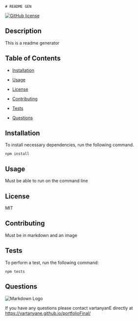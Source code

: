 

    # README GEN 

[![GitHub license](https://img.shields.io/github/license/Naereen/StrapDown.js.svg)](https://github.com/Naereen/StrapDown.js/blob/master/LICENSE)

## Description

This is a readme generator


## Table of Contents

* [Installation](#Installation) 

* [Usage](#Usage) 

* [License](#License) 

* [Contributing](#Contributing) 

* [Tests](#Tests)

* [Questions](#Questions)

## Installation

To install necessary dependencies, run the following command.


    npm install

## Usage

Must be able to run on the command line

## License

    
MIT

## Contributing

Must be in markdown and an image

## Tests

To perform a test, run the following command:

    npm tests
    
    
## Questions

![Markdown Logo](https://avatars1.githubusercontent.com/u/15513093?v=4)





If you have any questions please contact vartanyanE directly at https://vartanyane.github.io/portfolioFinal/
